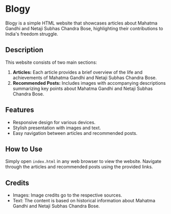# Blogy

Blogy is a simple HTML website that showcases articles about Mahatma Gandhi and Netaji Subhas Chandra Bose, highlighting their contributions to India's freedom struggle.

## Description

This website consists of two main sections:
1. **Articles:** Each article provides a brief overview of the life and achievements of Mahatma Gandhi and Netaji Subhas Chandra Bose.
2. **Recommended Posts:** Includes images with accompanying descriptions summarizing key points about Mahatma Gandhi and Netaji Subhas Chandra Bose.

## Features

- Responsive design for various devices.
- Stylish presentation with images and text.
- Easy navigation between articles and recommended posts.

## How to Use

Simply open `index.html` in any web browser to view the website. Navigate through the articles and recommended posts using the provided links.

## Credits

- Images: Image credits go to the respective sources.
- Text: The content is based on historical information about Mahatma Gandhi and Netaji Subhas Chandra Bose.
